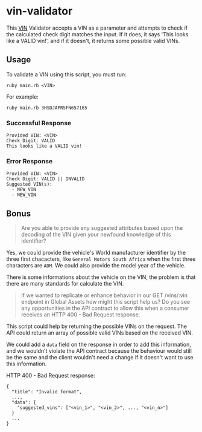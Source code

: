 # vin-validator

This [VIN](https://en.wikipedia.org/wiki/Vehicle_identification_number) Validator accepts a VIN as a parameter and attempts to check if the calculated check digit matches the input. If it does, it says 'This looks like a VALID vin!', and if it doesn't, it returns some possible valid VINs.

## Usage

To validate a VIN using this script, you must run:

`ruby main.rb <VIN>`

For example:

`ruby main.rb 3HSDJAPRSFN657165`

### Successful Response

```
Provided VIN: <VIN>
Check Digit: VALID
This looks like a VALID vin!
```

### Error Response

```
Provided VIN: <VIN>
Check Digit: VALID || INVALID
Suggested VIN(s):
  - NEW_VIN
  - NEW_VIN
```

## Bonus

> Are you able to provide any suggested attributes based upon the decoding of the VIN given your newfound knowledge of this identifier?

Yes, we could provide the vehicle's World manufacturer identifier by the three first chacacters, like `General Motors South Africa` when the first three characters are `ADM`. We could also provide the model year of the vehicle.

There is some informations about the vehicle on the VIN, the problem is that there are many standards for calculate the VIN.

> If we wanted to replicate or enhance behavior in our GET /vins/:vin endpoint in Global Assets how might this script help us? Do you see
any opportunities in the API contract to allow this when a consumer receives an HTTP 400 - Bad Request response.

This script could help by returning the possible VINs on the request. The API could return an array of possible valid VINs based on the received VIN.

We could add a `data` field on the response in order to add this information, and we wouldn't violate the API contract because the behaviour would still be the same and the client wouldn't need a change if it doesn't want to use this information.


HTTP 400 - Bad Request response:
```
{
  "title": "Invalid format",
  ...,
  "data": {
    "suggested_vins": ["<vin_1>", "<vin_2>", ..., "<vin_n>"]
  }
  ...
}
```
